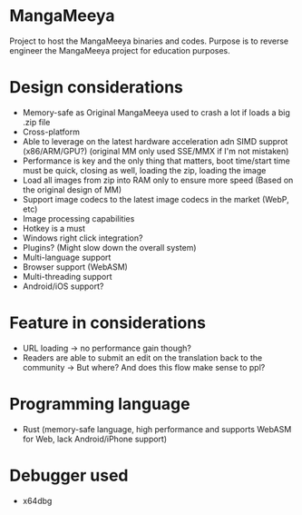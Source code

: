 # MangaMeeya

Project to host the MangaMeeya binaries and codes. Purpose is to reverse engineer the MangaMeeya project for education purposes.

# Design considerations

- Memory-safe as Original MangaMeeya used to crash a lot if loads a big .zip file
- Cross-platform
- Able to leverage on the latest hardware acceleration adn SIMD supprot (x86/ARM/GPU?) (original MM only used SSE/MMX if I'm not mistaken)
- Performance is key and the only thing that matters, boot time/start time must be quick, closing as well, loading the zip, loading the image
- Load all images from zip into RAM only to ensure more speed (Based on the original design of MM)
- Support image codecs to the latest image codecs in the market (WebP, etc)
- Image processing capabilities
- Hotkey is a must
- Windows right click integration?
- Plugins? (Might slow down the overall system)
- Multi-language support
- Browser support (WebASM)
- Multi-threading support
- Android/iOS support?

# Feature in considerations

- URL loading -> no performance gain though?
- Readers are able to submit an edit on the translation back to the community -> But where? And does this flow make sense to ppl?

# Programming language

- Rust (memory-safe language, high performance and supports WebASM for Web, lack Android/iPhone support)

# Debugger used

* x64dbg


